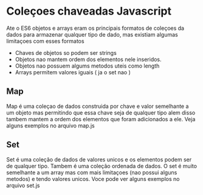 # Coleçoes chaveadas Javascript
Ate o ES6 objetos e arrays eram os principais formatos de coleçoes da dados para armazenar qualquer tipo de dado, mas existiam algumas limitaçoes com esses formatos
- Chaves de objetos so podem ser strings
- Objetos nao mantem ordem dos elementos nele inseridos.
- Objetos nao possuem algums metodos uteis como length
- Arrays permitem valores iguais ( ja o set nao )

## Map
Map é uma coleçao de dados construida por chave e valor semelhante a um objeto mas permitindo que essa chave seja de qualquer tipo alem disso tambem mantem a ordem dos elementos que foram adicionados a ele.
Veja alguns exemplos no arquivo map.js

## Set
Set é uma coleção de dados de valores unicos e os elementos podem ser de qualquer tipo. Tambem é uma coleção ordenada de dados. O set é muito semelhante a um array mas com mais limitaçoes (nao possui alguns metodos) e tendo valores unicos.
Voce pode ver alguns exemplos no arquivo set.js

